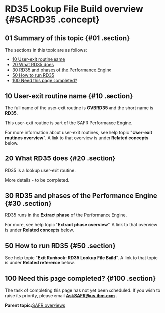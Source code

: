 # RD35 Lookup File Build overview {#SACRD35 .concept}

## 01 Summary of this topic {#01 .section}

The sections in this topic are as follows:

-   [10 User-exit routine name](SACRD35.md#10)
-   [20 What RD35 does](SACRD35.md#20)
-   [30 RD35 and phases of the Performance Engine](SACRD35.md#30)
-   [50 How to run RD35](SACRD35.md#50)
-   [100 Need this page completed?](SACRD35.md#100)

## 10 User-exit routine name {#10 .section}

The full name of the user-exit routine is **GVBRD35** and the short name is **RD35**.

This user-exit routine is part of the SAFR Performance Engine.

For more information about user-exit routines, see help topic "**User-exit routines overview**". A link to that overview is under **Related concepts** below.

## 20 What RD35 does {#20 .section}

RD35 is a lookup user-exit routine.

More details - to be completed.

## 30 RD35 and phases of the Performance Engine {#30 .section}

RD35 runs in the **Extract phase** of the Performance Engine.

For more, see help topic "**Extract phase overview**". A link to that overview is under **Related concepts** below.

## 50 How to run RD35 {#50 .section}

See help topic "**Exit Runbook: RD35 Lookup File Build**". A link to that topic is under **Related reference** below.

## 100 Need this page completed? {#100 .section}

The task of completing this page has not yet been scheduled. If you wish to raise its priority, please email **AskSAFR@us.ibm.com** .

**Parent topic:**[SAFR overviews](../html/AAR450Overviews.md)

